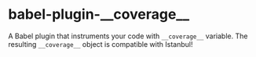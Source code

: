 
babel-plugin-\_\_coverage\_\_
=============================

A Babel plugin that instruments your code with `__coverage__` variable.
The resulting `__coverage__` object is compatible with Istanbul!
